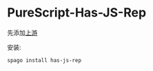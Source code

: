 # PureScript-Has-JS-Rep

先添加[上游](https://github.com/lsby/purescript-my-upstream)

安装:
```
spago install has-js-rep
```

